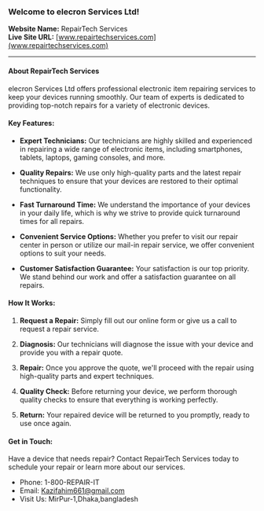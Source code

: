 ### Welcome to elecron Services Ltd!

**Website Name:** RepairTech Services  
**Live Site URL:** [www.repairtechservices.com](www.repairtechservices.com)

---

#### About RepairTech Services

elecron Services Ltd offers professional electronic item repairing services to keep your devices running smoothly. Our team of experts is dedicated to providing top-notch repairs for a variety of electronic devices.

#### Key Features:

- **Expert Technicians:** Our technicians are highly skilled and experienced in repairing a wide range of electronic items, including smartphones, tablets, laptops, gaming consoles, and more.
  
- **Quality Repairs:** We use only high-quality parts and the latest repair techniques to ensure that your devices are restored to their optimal functionality.
  
- **Fast Turnaround Time:** We understand the importance of your devices in your daily life, which is why we strive to provide quick turnaround times for all repairs.
  
- **Convenient Service Options:** Whether you prefer to visit our repair center in person or utilize our mail-in repair service, we offer convenient options to suit your needs.
  
- **Customer Satisfaction Guarantee:** Your satisfaction is our top priority. We stand behind our work and offer a satisfaction guarantee on all repairs.

#### How It Works:

1. **Request a Repair:** Simply fill out our online form or give us a call to request a repair service.
   
2. **Diagnosis:** Our technicians will diagnose the issue with your device and provide you with a repair quote.
   
3. **Repair:** Once you approve the quote, we'll proceed with the repair using high-quality parts and expert techniques.
   
4. **Quality Check:** Before returning your device, we perform thorough quality checks to ensure that everything is working perfectly.
   
5. **Return:** Your repaired device will be returned to you promptly, ready to use once again.

#### Get in Touch:

Have a device that needs repair? Contact RepairTech Services today to schedule your repair or learn more about our services.

- Phone: 1-800-REPAIR-IT
- Email: Kazifahim661@gmail.com
- Visit Us: MirPur-1,Dhaka,bangladesh
